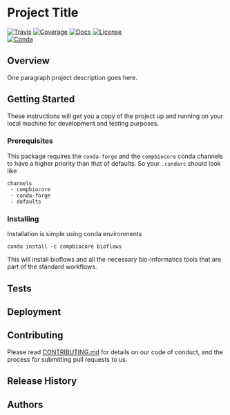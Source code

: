 # Project Title


[![Travis](https://img.shields.io/travis/compbiocore/cbc-documentation-templates.svg?style=flat-square)](https://travis-ci.org/compbiocore/bioflows)
[![Coverage](https://img.shields.io/coveralls/github/jekyll/jekyll.svg?style=flat-square)](http://www.coverage.com)
[![Docs](https://img.shields.io/badge/docs-stable-blue.svg?style=flat-square)](https://compbiocore.github.io/bioflows)
[![License](https://img.shields.io/badge/license-GPL_3.0-orange.svg?style=flat-square)](https://raw.githubusercontent.com/compbiocore/cbc-documentation-templates/master/LICENSE.md)  
[![Conda](https://img.shields.io/conda/v/compbiocore/optitype.svg?style=flat-square)](https://anaconda.org/compbiocore/bioflows)


## Overview
One paragraph project description goes here.

## Getting Started

These instructions will get you a copy of the project up and running on your local machine for development and testing purposes.

### Prerequisites

This package requires the `conda-forge` and the `compbiocore` conda channels to have a higher priority than that of defaults. So your `.condarc` should look like

```
channels
 - compbiocore
 - conda-forge
 - defaults
```

### Installing

Installation is simple using conda environments

```
conda install -c compbiocore bioflows
```

This will install bioflows and all the necessary bio-informatics tools that are part of the standard workflows. 

[//]: # (End with an example of getting some data out of the system or using it for a little demo)

## Tests

[//]: # (Explain how to run the automated tests for this system)


## Deployment

[//]: # (Add additional notes about how to deploy this on a local machine and in a cloud provider.)


## Contributing

Please read [CONTRIBUTING.md](https://gist.github.com/PurpleBooth/b24679402957c63ec426) for details on our code of conduct, and the process for submitting pull requests to us.

## Release History
[//]: # (- 0.4)
 [//]: # ( - CHANGES:  )

[//]: # (- 0.3)
[//]: # (  - CHANGES:)


## Authors

[//]: # (List authors and affiliation.)
